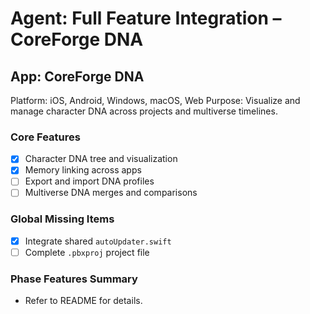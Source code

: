 # Agent: Full Feature Integration – CoreForge DNA

## App: CoreForge DNA
Platform: iOS, Android, Windows, macOS, Web
Purpose: Visualize and manage character DNA across projects and multiverse timelines.

### Core Features
 - [x] Character DNA tree and visualization
 - [x] Memory linking across apps
- [ ] Export and import DNA profiles
- [ ] Multiverse DNA merges and comparisons

### Global Missing Items
- [x] Integrate shared `autoUpdater.swift`
- [ ] Complete `.pbxproj` project file

### Phase Features Summary
- Refer to README for details.

